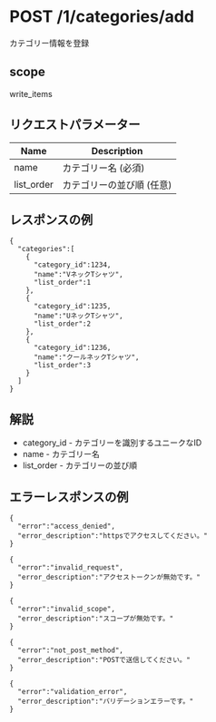 # POST /1/categories/add

カテゴリー情報を登録

## scope

write_items

## リクエストパラメーター

| Name       | Description               |
|------------|---------------------------|
| name       | カテゴリー名 (必須)       |
| list_order | カテゴリーの並び順 (任意) |

## レスポンスの例

```
{
  "categories":[
    {
      "category_id":1234,
      "name":"VネックTシャツ",
      "list_order":1
    },
    {
      "category_id":1235,
      "name":"UネックTシャツ",
      "list_order":2
    },
    {
      "category_id":1236,
      "name":"クールネックTシャツ",
      "list_order":3
    }
  ]
}
```

## 解説

* category_id - カテゴリーを識別するユニークなID
* name - カテゴリー名
* list_order - カテゴリーの並び順

## エラーレスポンスの例

```
{
  "error":"access_denied",
  "error_description":"httpsでアクセスしてください。"
}
```
```
{
  "error":"invalid_request",
  "error_description":"アクセストークンが無効です。"
}
```
```
{
  "error":"invalid_scope",
  "error_description":"スコープが無効です。"
}
```
```
{
  "error":"not_post_method",
  "error_description":"POSTで送信してください。"
}
```
```
{
  "error":"validation_error",
  "error_description":"バリデーションエラーです。"
}
```
